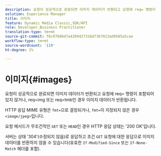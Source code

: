 ```yaml
---
description: 요청이 성공적으로 완료되면 이미지 데이터가 반환되고 요청에 req= 명령이 포함되어 있지 않거나, req=img 또는 req=tmb인 경우 이미지 데이터가 반환됩니다.
solution: Experience Manager
title: 이미지
feature: Dynamic Media Classic,SDK/API
role: Developer,Business Practitioner
translation-type: tm+mt
source-git-commit: f6c97606d7a4209427316d7367013ad9585a5cae
workflow-type: tm+mt
source-wordcount: '119'
ht-degree: 1%

---
```



# 이미지{#images}

요청이 성공적으로 완료되면 이미지 데이터가 반환되고 요청에 req= 명령이 포함되어 있지 않거나, req=img 또는 req=tmb인 경우 이미지 데이터가 반환됩니다.

HTTP 응답 MIME 유형은 `fmt=`으로 결정되거나, `fmt=`이 지정되지 않은 경우 `<image/jpeg>`입니다.

요청 메서드가 무조건적인 `GET` 또는 `HEAD`인 경우 HTTP 응답 상태는 &#39;200 OK&#39;입니다.

서버는 상태 &#39;304&#39;(수정되지 않음)로 응답하고 조건 `GET` 요청에 대한 응답으로 이미지 데이터를 반환하지 않을 수 있습니다(유효한 `If-Modified-Since` 또는 `If-None-Match` 헤더를 포함).

